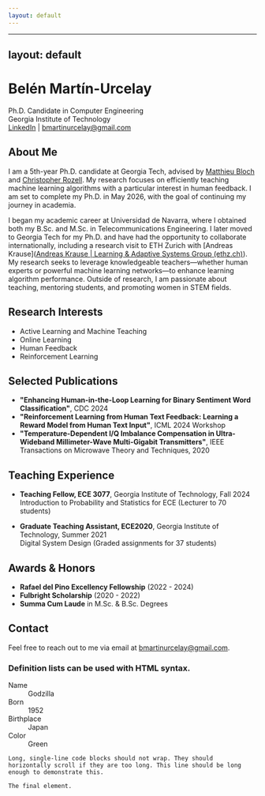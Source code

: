 ```yaml
---
layout: default
---
```


---
layout: default
---

# Belén Martín-Urcelay
Ph.D. Candidate in Computer Engineering  
Georgia Institute of Technology  
[LinkedIn](https://www.linkedin.com/in/belenmu/) | bmartinurcelay@gmail.com

## About Me
I am a 5th-year Ph.D. candidate at Georgia Tech, advised by [Matthieu Bloch](https://bloch.ece.gatech.edu/) and [Christopher Rozell](https://siplab.gatech.edu/rozell.html). My research focuses on efficiently teaching machine learning algorithms with a particular interest in human feedback. I am set to complete my Ph.D. in May 2026, with the goal of continuing my journey in academia.

 I began my academic career at Universidad de Navarra, where I obtained both my B.Sc. and M.Sc. in Telecommunications Engineering. I later moved to Georgia Tech for my Ph.D. and have had the opportunity to collaborate internationally, including a research visit to ETH Zurich with [Andreas Krause]([Andreas Krause | Learning & Adaptive Systems Group (ethz.ch)](https://las.inf.ethz.ch/krausea)). My research seeks to leverage knowledgeable teachers—whether human experts or powerful machine learning networks—to enhance learning algorithm performance. Outside of research, I am passionate about teaching, mentoring students, and promoting women in STEM fields.

## Research Interests
- Active Learning and Machine Teaching
- Online Learning
- Human Feedback
- Reinforcement Learning

## Selected Publications
- **"Enhancing Human-in-the-Loop Learning for Binary Sentiment Word Classification"**, CDC 2024
- **"Reinforcement Learning from Human Text Feedback: Learning a Reward Model from Human Text Input"**, ICML 2024 Workshop
- **"Temperature-Dependent I/Q Imbalance Compensation in Ultra-Wideband Millimeter-Wave Multi-Gigabit Transmitters"**, IEEE Transactions on Microwave Theory and Techniques, 2020

## Teaching Experience
- **Teaching Fellow, ECE 3077**, Georgia Institute of Technology, Fall 2024  
  Introduction to Probability and Statistics for ECE (Lecturer to 70 students)

- **Graduate Teaching Assistant, ECE2020**, Georgia Institute of Technology, Summer 2021  
  Digital System Design (Graded assignments for 37 students)

## Awards & Honors
- **Rafael del Pino Excellency Fellowship** (2022 - 2024)
- **Fulbright Scholarship** (2020 - 2022)
- **Summa Cum Laude** in M.Sc. & B.Sc. Degrees

## Contact
Feel free to reach out to me via email at [bmartinurcelay@gmail.com](mailto:bmartinurcelay@gmail.com).


### Definition lists can be used with HTML syntax.

<dl>
<dt>Name</dt>
<dd>Godzilla</dd>
<dt>Born</dt>
<dd>1952</dd>
<dt>Birthplace</dt>
<dd>Japan</dd>
<dt>Color</dt>
<dd>Green</dd>
</dl>

```
Long, single-line code blocks should not wrap. They should horizontally scroll if they are too long. This line should be long enough to demonstrate this.
```

```
The final element.
```
